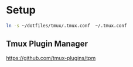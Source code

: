 # Setup

```sh
ln -s ~/dotfiles/tmux/.tmux.conf  ~/.tmux.conf
```

## Tmux Plugin Manager
https://github.com/tmux-plugins/tpm
